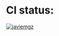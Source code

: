 # CI status:
[![javiemgz](https://circleci.com/gh/javiemgz/libro1-java.svg?style=svg)](https://app.circleci.com/pipelines/github/javiemgz)
